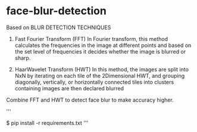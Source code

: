 # face-blur-detection

Based on BLUR DETECTION TECHNIQUES

1.  Fast Fourier Transform (FFT)
In Fourier transform, this method calculates the
frequencies in the image at different points and
based on the set level of frequencies it decides
whether the image is blurred or sharp. 

2. HaarWavelet Transform (HWT)
In this method, the images are split into NxN by
iterating on each tile of the 2Dimensional HWT, and
grouping diagonally, vertically, or horizontally
connected tiles into clusters containing images are
then declared blurred 
   
Combine FFT and HWT to detect face blur to make accuracy higher.


'''

$ pip install -r requirements.txt
'''
